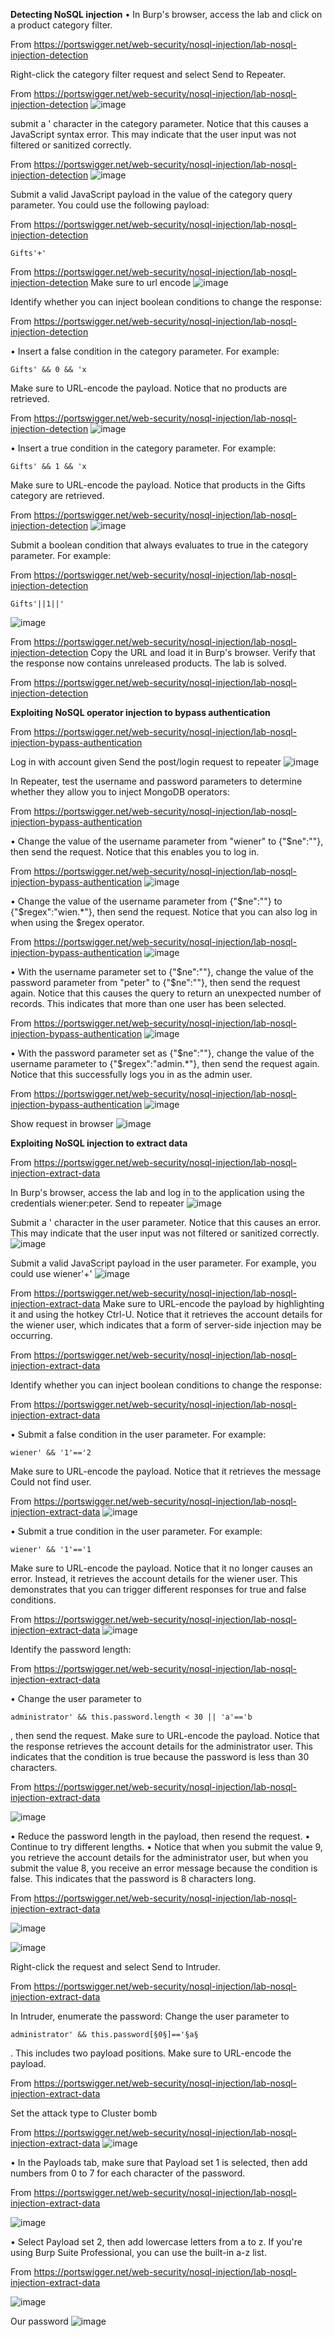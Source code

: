 **Detecting NoSQL injection**
• In Burp's browser, access the lab and click on a product category filter. 

From <https://portswigger.net/web-security/nosql-injection/lab-nosql-injection-detection> 

Right-click the category filter request and select Send to Repeater.

From <https://portswigger.net/web-security/nosql-injection/lab-nosql-injection-detection> 
![image](https://github.com/VietTheBarbarian/Manual-Application-Testing/assets/56415307/9a154f38-e0fe-46c1-8898-906e39666871)





submit a ' character in the category parameter. Notice that this causes a JavaScript syntax error. This may indicate that the user input was not filtered or sanitized correctly. 

From <https://portswigger.net/web-security/nosql-injection/lab-nosql-injection-detection> 
![image](https://github.com/VietTheBarbarian/Manual-Application-Testing/assets/56415307/8b996d4b-c5d5-4905-8fde-e1c8fca1471f)



Submit a valid JavaScript payload in the value of the category query parameter. You could use the following payload: 

From <https://portswigger.net/web-security/nosql-injection/lab-nosql-injection-detection> 

```
Gifts'+'
```

From <https://portswigger.net/web-security/nosql-injection/lab-nosql-injection-detection> 
Make sure to url encode
![image](https://github.com/VietTheBarbarian/Manual-Application-Testing/assets/56415307/90301423-5a0f-4def-b50c-151b372f22c7)


Identify whether you can inject boolean conditions to change the response: 

From <https://portswigger.net/web-security/nosql-injection/lab-nosql-injection-detection> 

• Insert a false condition in the category parameter. For example: 
```
Gifts' && 0 && 'x
``` 
Make sure to URL-encode the payload. Notice that no products are retrieved. 

From <https://portswigger.net/web-security/nosql-injection/lab-nosql-injection-detection> 
![image](https://github.com/VietTheBarbarian/Manual-Application-Testing/assets/56415307/33ab1bfa-ac33-4451-9e79-2f1e389609c2)



• Insert a true condition in the category parameter. For example: 
```
Gifts' && 1 && 'x
``` 
Make sure to URL-encode the payload. Notice that products in the Gifts category are retrieved. 

From <https://portswigger.net/web-security/nosql-injection/lab-nosql-injection-detection> 
![image](https://github.com/VietTheBarbarian/Manual-Application-Testing/assets/56415307/ad0e7d40-b777-43b3-80bf-cea2a7c84048)






Submit a boolean condition that always evaluates to true in the category parameter. For example: 

From <https://portswigger.net/web-security/nosql-injection/lab-nosql-injection-detection> 

```
Gifts'||1||'
```
![image](https://github.com/VietTheBarbarian/Manual-Application-Testing/assets/56415307/d599623d-e01a-4118-8095-13021f8b1a6e)

From <https://portswigger.net/web-security/nosql-injection/lab-nosql-injection-detection> 
Copy the URL and load it in Burp's browser. Verify that the response now contains unreleased products. The lab is solved. 

From <https://portswigger.net/web-security/nosql-injection/lab-nosql-injection-detection> 





**Exploiting NoSQL operator injection to bypass authentication**

From <https://portswigger.net/web-security/nosql-injection/lab-nosql-injection-bypass-authentication> 

Log in with account given
Send the post/login request to repeater
![image](https://github.com/VietTheBarbarian/Manual-Application-Testing/assets/56415307/902ce71c-1529-45b2-bc20-deb541696b3f)



In Repeater, test the username and password parameters to determine whether they allow you to inject MongoDB operators: 

From <https://portswigger.net/web-security/nosql-injection/lab-nosql-injection-bypass-authentication> 

• Change the value of the username parameter from "wiener" to {"$ne":""}, then send the request. Notice that this enables you to log in.

From <https://portswigger.net/web-security/nosql-injection/lab-nosql-injection-bypass-authentication> 
![image](https://github.com/VietTheBarbarian/Manual-Application-Testing/assets/56415307/463afa94-cb4a-47fc-85e5-b3eb5d544fde)



• Change the value of the username parameter from {"$ne":""} to {"$regex":"wien.*"}, then send the request. Notice that you can also log in when using the $regex operator.

From <https://portswigger.net/web-security/nosql-injection/lab-nosql-injection-bypass-authentication> 
![image](https://github.com/VietTheBarbarian/Manual-Application-Testing/assets/56415307/9af3b38c-08d2-4c66-ab94-c6decfed7c19)

• With the username parameter set to {"$ne":""}, change the value of the password parameter from "peter" to {"$ne":""}, then send the request again. Notice that this causes the query to return an unexpected number of records. This indicates that more than one user has been selected.

From <https://portswigger.net/web-security/nosql-injection/lab-nosql-injection-bypass-authentication> 
![image](https://github.com/VietTheBarbarian/Manual-Application-Testing/assets/56415307/f7ab8dca-92e2-43b5-bb0e-20b67b528b00)




• With the password parameter set as {"$ne":""}, change the value of the username parameter to {"$regex":"admin.*"}, then send the request again. Notice that this successfully logs you in as the admin user. 

From <https://portswigger.net/web-security/nosql-injection/lab-nosql-injection-bypass-authentication> 
![image](https://github.com/VietTheBarbarian/Manual-Application-Testing/assets/56415307/2e8438ca-9feb-4299-b9a9-1ea022e83405)



Show request in browser
![image](https://github.com/VietTheBarbarian/Manual-Application-Testing/assets/56415307/8e26a6f2-93a4-49d8-87d5-dddf522a699e)


**Exploiting NoSQL injection to extract data**

From <https://portswigger.net/web-security/nosql-injection/lab-nosql-injection-extract-data> 


In Burp's browser, access the lab and log in to the application using the credentials wiener:peter. 
Send to repeater
![image](https://github.com/VietTheBarbarian/Manual-Application-Testing/assets/56415307/bcfb7ce8-c9cd-4467-a6bb-a76635d6f54c)



Submit a ' character in the user parameter. Notice that this causes an error. This may indicate that the user input was not filtered or sanitized correctly. 
![image](https://github.com/VietTheBarbarian/Manual-Application-Testing/assets/56415307/0b63fb4b-d6c1-4633-aa36-f6b3dc1b929a)


Submit a valid JavaScript payload in the user parameter. For example, you could use wiener'+' 
![image](https://github.com/VietTheBarbarian/Manual-Application-Testing/assets/56415307/eb02f829-4422-44fe-a366-e8f51a3aac7e)

From <https://portswigger.net/web-security/nosql-injection/lab-nosql-injection-extract-data> 
Make sure to URL-encode the payload by highlighting it and using the hotkey Ctrl-U. Notice that it retrieves the account details for the wiener user, which indicates that a form of server-side injection may be occurring. 

From <https://portswigger.net/web-security/nosql-injection/lab-nosql-injection-extract-data> 




Identify whether you can inject boolean conditions to change the response: 

From <https://portswigger.net/web-security/nosql-injection/lab-nosql-injection-extract-data> 


• Submit a false condition in the user parameter. For example: 
```
wiener' && '1'=='2
``` 
Make sure to URL-encode the payload. Notice that it retrieves the message Could not find user. 

From <https://portswigger.net/web-security/nosql-injection/lab-nosql-injection-extract-data> 
![image](https://github.com/VietTheBarbarian/Manual-Application-Testing/assets/56415307/2b56a57f-9008-4821-ac85-a94968b44d66)




• Submit a true condition in the user parameter. For example: 
```
wiener' && '1'=='1
``` 
Make sure to URL-encode the payload. Notice that it no longer causes an error. Instead, it retrieves the account details for the wiener user. This demonstrates that you can trigger different responses for true and false conditions. 

From <https://portswigger.net/web-security/nosql-injection/lab-nosql-injection-extract-data> 
![image](https://github.com/VietTheBarbarian/Manual-Application-Testing/assets/56415307/b88d73c9-b76c-4e95-8e9d-aae9aaae9479)





Identify the password length: 

From <https://portswigger.net/web-security/nosql-injection/lab-nosql-injection-extract-data> 


• Change the user parameter to
```
administrator' && this.password.length < 30 || 'a'=='b
```
, then send the request. 
Make sure to URL-encode the payload. Notice that the response retrieves the account details for the administrator user. This indicates that the condition is true because the password is less than 30 characters. 

From <https://portswigger.net/web-security/nosql-injection/lab-nosql-injection-extract-data> 

![image](https://github.com/VietTheBarbarian/Manual-Application-Testing/assets/56415307/230c4f8b-2de1-482f-ae47-26ba82aa5f63)


• Reduce the password length in the payload, then resend the request.
• Continue to try different lengths.
• Notice that when you submit the value 9, you retrieve the account details for the administrator user, but when you submit the value 8, you receive an error message because the condition is false. This indicates that the password is 8 characters long.

From <https://portswigger.net/web-security/nosql-injection/lab-nosql-injection-extract-data> 

![image](https://github.com/VietTheBarbarian/Manual-Application-Testing/assets/56415307/19cb4bfa-37b9-452e-a922-5e3c28557b9a)

![image](https://github.com/VietTheBarbarian/Manual-Application-Testing/assets/56415307/bda97265-4fd9-4fbf-9682-1ac5b7117bd1)



Right-click the request and select Send to Intruder.

From <https://portswigger.net/web-security/nosql-injection/lab-nosql-injection-extract-data> 

In Intruder, enumerate the password: 
Change the user parameter to 
```
administrator' && this.password[§0§]=='§a§
```
. This includes two payload positions. Make sure to URL-encode the payload.

From <https://portswigger.net/web-security/nosql-injection/lab-nosql-injection-extract-data> 

Set the attack type to Cluster bomb

From <https://portswigger.net/web-security/nosql-injection/lab-nosql-injection-extract-data> 
![image](https://github.com/VietTheBarbarian/Manual-Application-Testing/assets/56415307/32211c62-72db-4278-b939-5a230393d060)





• In the Payloads tab, make sure that Payload set 1 is selected, then add numbers from 0 to 7 for each character of the password.

From <https://portswigger.net/web-security/nosql-injection/lab-nosql-injection-extract-data> 

![image](https://github.com/VietTheBarbarian/Manual-Application-Testing/assets/56415307/32767ee4-78f1-4304-8a93-0db0acebc522)

• Select Payload set 2, then add lowercase letters from a to z. If you're using Burp Suite Professional, you can use the built-in a-z list.

From <https://portswigger.net/web-security/nosql-injection/lab-nosql-injection-extract-data> 

![image](https://github.com/VietTheBarbarian/Manual-Application-Testing/assets/56415307/80c32077-cc08-47e2-86be-c90f11dddb9a)





Our password
![image](https://github.com/VietTheBarbarian/Manual-Application-Testing/assets/56415307/e29a0e4a-6495-40aa-9924-1b12fe78d6f8)


